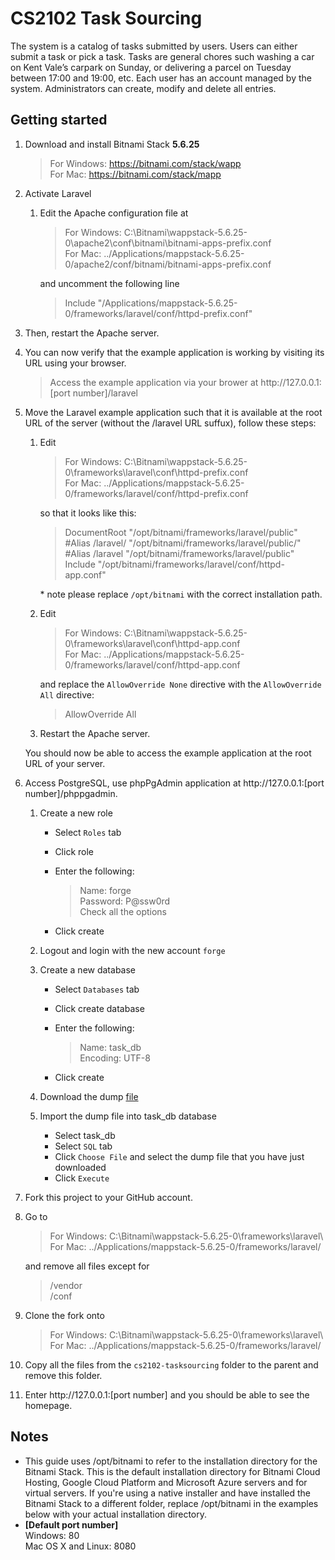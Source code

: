 # CS2102 Task Sourcing

The system is a catalog of tasks submitted by users. Users can either submit a task or pick a task. Tasks are general chores such washing a car on Kent Vale’s carpark on Sunday, or delivering a parcel on Tuesday between 17:00 and 19:00, etc. Each user has an account managed by the system. Administrators can create, modify and delete all entries.

## Getting started

1. Download and install Bitnami Stack <b>5.6.25</b>

   > For Windows: https://bitnami.com/stack/wapp  
   > For Mac: https://bitnami.com/stack/mapp

2. Activate Laravel

   1. Edit the Apache configuration file at

      > For Windows: C:\Bitnami\wappstack-5.6.25-0\apache2\conf\bitnami\bitnami-apps-prefix.conf  
      > For Mac: ../Applications/mappstack-5.6.25-0/apache2/conf/bitnami/bitnami-apps-prefix.conf
      
      and uncomment the following line
      
      > Include "/Applications/mappstack-5.6.25-0/frameworks/laravel/conf/httpd-prefix.conf"
      
  2. Then, restart the Apache server.
  3. You can now verify that the example application is working by visiting its URL using your browser.
  
      > Access the example application via your brower at http://<i></i>127.0.0.1:[port number]/laravel
    
3. Move the Laravel example application such that it is available at the root URL of the server (without the /laravel URL suffux), follow these steps:

   1. Edit
   
      > For Windows: C:\Bitnami\wappstack-5.6.25-0\frameworks\laravel\conf\httpd-prefix.conf  
      > For Mac: ../Applications/mappstack-5.6.25-0/frameworks/laravel/conf/httpd-prefix.conf  
      
      so that it looks like this:

      > DocumentRoot "/opt/bitnami/frameworks/laravel/public"  
      > \#Alias /laravel/ "/opt/bitnami/frameworks/laravel/public/"  
      > \#Alias /laravel "/opt/bitnami/frameworks/laravel/public"  
      > Include "/opt/bitnami/frameworks/laravel/conf/httpd-app.conf"
      
      \* note please replace `/opt/bitnami` with the correct installation path.
      
   2. Edit
   
      > For Windows: C:\Bitnami\wappstack-5.6.25-0\frameworks\laravel\conf\httpd-app.conf  
      > For Mac: ../Applications/mappstack-5.6.25-0/frameworks/laravel/conf/httpd-app.conf  

      and replace the `AllowOverride None` directive with the `AllowOverride All` directive:
      
      > AllowOverride All
      
   3. Restart the Apache server.
   
   You should now be able to access the example application at the root URL of your server.

4. Access PostgreSQL, use phpPgAdmin application at http://<i></i>127.0.0.1:[port number]/phppgadmin.
   1. Create a new role
   
      * Select `Roles` tab
      * Click role
      * Enter the following:
      
        > Name: forge  
        > Password: P@ssw0rd  
        > Check all the options  
      * Click create
   2. Logout and login with the new account `forge`
   3. Create a new database
   
      * Select `Databases` tab
      * Click create database
      * Enter the following:  
      
        > Name: task_db  
        > Encoding: UTF-8  
      * Click create
   4. Download the dump [file](database/dump.sql)
   5. Import the dump file into task_db database
   
      * Select task_db
      * Select `SQL` tab
      * Click `Choose File` and select the dump file that you have just downloaded
      * Click `Execute`
5. Fork this project to your GitHub account.
6. Go to

    > For Windows: C:\Bitnami\wappstack-5.6.25-0\frameworks\laravel\  
    > For Mac: ../Applications/mappstack-5.6.25-0/frameworks/laravel/

    and remove all files except for  
    > /vendor  
    > /conf
  
7. Clone the fork onto  

    > For Windows: C:\Bitnami\wappstack-5.6.25-0\frameworks\laravel\  
    > For Mac: ../Applications/mappstack-5.6.25-0/frameworks/laravel/

8. Copy all the files from the `cs2102-tasksourcing` folder to the parent and remove this folder.
9. Enter http://<i></i>127.0.0.1:[port number] and you should be able to see the homepage.

## Notes
* This guide uses /opt/bitnami to refer to the installation directory for the Bitnami Stack. This is the default installation directory for Bitnami Cloud Hosting, Google Cloud Platform and Microsoft Azure servers and for virtual servers. If you're using a native installer and have installed the Bitnami Stack to a different folder, replace /opt/bitnami in the examples below with your actual installation directory.   
* <b>[Default port number]</b>  
  Windows: 80  
  Mac OS X and Linux: 8080
